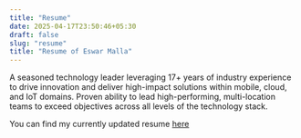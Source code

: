 ```yaml
---
title: "Resume"
date: 2025-04-17T23:50:46+05:30
draft: false
slug: "resume"
title: "Resume of Eswar Malla"
---
```


A seasoned technology leader leveraging 17+ years of industry experience to drive innovation and
deliver high-impact solutions within mobile, cloud, and IoT domains. Proven ability to lead
high-performing, multi-location teams to exceed objectives across all levels of the technology stack.

You can find my currently updated resume [here](cv/Eswar_Malla_Resume_2025_17_04.pdf)